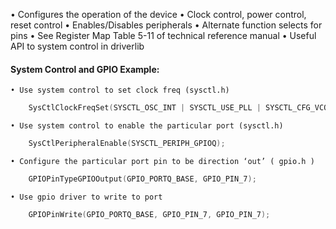 • Configures the operation of the device 
• Clock control, power control, reset control 
• Enables/Disables peripherals 
• Alternate function selects for pins 
• See Register Map Table 5-11 of technical reference manual 
• Useful API to system control in driverlib

#### System Control and GPIO Example:
	• Use system control to set clock freq (sysctl.h) 
```c
	SysCtlClockFreqSet(SYSCTL_OSC_INT | SYSCTL_USE_PLL | SYSCTL_CFG_VCO_320, 40000000);
```
	• Use system control to enable the particular port (sysctl.h)
```c
	SysCtlPeripheralEnable(SYSCTL_PERIPH_GPIOQ);
```
	• Configure the particular port pin to be direction ‘out’ ( gpio.h )
```c
	GPIOPinTypeGPIOOutput(GPIO_PORTQ_BASE, GPIO_PIN_7);
```
	• Use gpio driver to write to port
```c
	GPIOPinWrite(GPIO_PORTQ_BASE, GPIO_PIN_7, GPIO_PIN_7);
```
